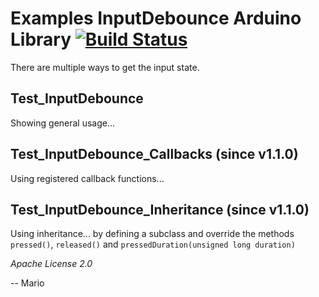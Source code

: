 # Examples InputDebounce Arduino Library [![Build Status](https://travis-ci.org/Mokolea/InputDebounce.svg)](https://travis-ci.org/Mokolea/InputDebounce)

There are multiple ways to get the input state.

## Test_InputDebounce
Showing general usage...

## Test_InputDebounce_Callbacks (since v1.1.0)
Using registered callback functions...

## Test_InputDebounce_Inheritance (since v1.1.0)
Using inheritance... by defining a subclass and override the methods `pressed()`, `released()` and `pressedDuration(unsigned long duration)`

*Apache License 2.0*

-- Mario
